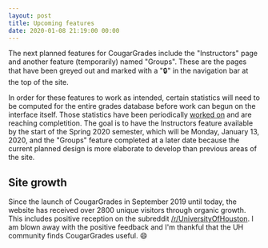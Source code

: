 ```yaml
---
layout: post
title: Upcoming features
date: 2020-01-08 21:19:00 00:00
---
```


The next planned features for CougarGrades include the "Instructors" page and another feature (temporarily) named "Groups". These are the pages that have been greyed out and marked with a "🔒" in the navigation bar at the top of the site.

In order for these features to work as intended, certain statistics will need to be computed for the entire grades database before work can begun on the interface itself. Those statistics have been periodically [worked on](https://github.com/cougargrades/importer/commit/d8cb7c131aebd044bd9c3f84d63f823ace0e5a4d) and are reaching completition. The goal is to have the Instructors feature available by the start of the Spring 2020 semester, which will be Monday, January 13, 2020, and the "Groups" feature completed at a later date because the current planned design is more elaborate to develop than previous areas of the site.

## Site growth

Since the launch of CougarGrades in September 2019 until today, the website has received over 2800 unique visitors through organic growth. This includes positive reception on the subreddit [/r/UniversityOfHouston](https://old.reddit.com/r/UniversityOfHouston/comments/cv3b1b/i_made_an_opensource_website_to_get_grade/). I am blown away with the positive feedback and I'm thankful that the UH community finds CougarGrades useful. 😄